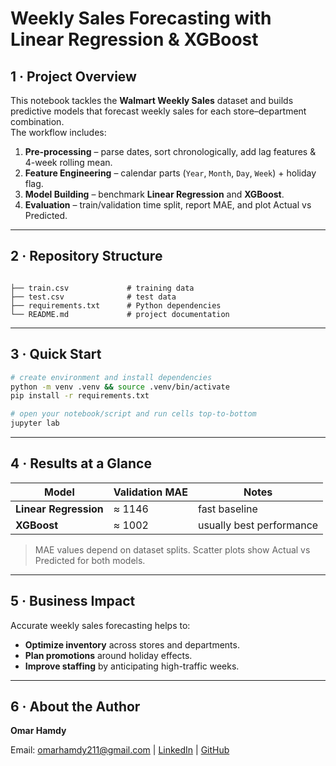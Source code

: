 # Weekly Sales Forecasting with Linear Regression & XGBoost

## 1 · Project Overview
This notebook tackles the **Walmart Weekly Sales** dataset and builds predictive models that forecast weekly sales for each store–department combination.  
The workflow includes:

1. **Pre-processing** – parse dates, sort chronologically, add lag features & 4-week rolling mean.  
2. **Feature Engineering** – calendar parts (`Year`, `Month`, `Day`, `Week`) + holiday flag.  
3. **Model Building** – benchmark **Linear Regression** and **XGBoost**.  
4. **Evaluation** – train/validation time split, report MAE, and plot Actual vs Predicted.  

---

## 2 · Repository Structure
```

├── train.csv             # training data
├── test.csv              # test data
├── requirements.txt      # Python dependencies
└── README.md             # project documentation

````

---

## 3 · Quick Start
```bash
# create environment and install dependencies
python -m venv .venv && source .venv/bin/activate
pip install -r requirements.txt

# open your notebook/script and run cells top-to-bottom
jupyter lab
````

---

## 4 · Results at a Glance

| Model             | Validation MAE | Notes                    |
| ----------------- | -------------- | ------------------------ |
| **Linear Regression** | ≈ 1146         | fast baseline            |
| **XGBoost**       | ≈ 1002         | usually best performance |

> MAE values depend on dataset splits. Scatter plots show Actual vs Predicted for both models.

---

## 5 · Business Impact

Accurate weekly sales forecasting helps to:

* **Optimize inventory** across stores and departments.
* **Plan promotions** around holiday effects.
* **Improve staffing** by anticipating high-traffic weeks.

---

## 6 · About the Author

**Omar Hamdy**

Email: [omarhamdy211@gmail.com](mailto:omarhamdy211@gmail.com) |
[LinkedIn](https://linkedin.com/in/omar-hamdy-400961253) | [GitHub](https://github.com/OmarHamdy74)